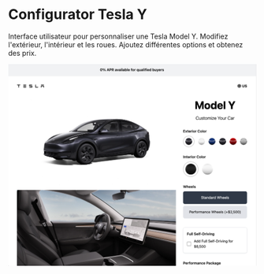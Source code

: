 # Configurator Tesla Y
Interface utilisateur pour personnaliser une Tesla Model Y. Modifiez l'extérieur, l'intérieur et les roues. Ajoutez différentes options et obtenez des prix.

<img src="./images/screen.jpg" />
